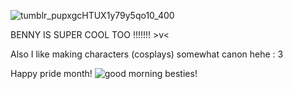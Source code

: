 ![tumblr_pupxgcHTUX1y79y5qo10_400](https://github.com/user-attachments/assets/2111d557-8293-4cf0-8812-01c9f1a2270d)




BENNY IS SUPER COOL TOO !!!!!!! >v<

Also I like making characters (cosplays) somewhat canon hehe : 3


Happy pride month!
![good morning besties!](https://github.com/user-attachments/assets/77700e7d-24c9-4717-9f14-cee69908aeb0)


